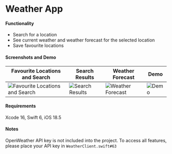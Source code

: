 # Weather App

#### Functionality 
- Search for a location
- See current weather and weather forecast for the selected location
- Save favourite locations

#### Screenshots and Demo
[screenshot1]: https://github.com/user-attachments/assets/98b5b3bf-ed2e-4205-a820-b9611ce402ae
[screenshot2]: https://github.com/user-attachments/assets/b9c6a91e-0b66-489b-a058-b5801b06aec3
[screenshot3]: https://github.com/user-attachments/assets/8359d210-9fda-4a21-b621-4099d340e495
[demo]: https://github.com/user-attachments/assets/02db2693-cf5d-4d8a-8f0a-e67951f36484

| Favourite Locations and Search | Search Results | Weather Forecast | Demo |
| ------------- | ------------- | ------------- | ------------- |
| ![Favourite Locations and Search][screenshot1] | ![Search Results][screenshot2] | ![Weather Forecast][screenshot3] | ![Demo][demo] |

#### Requirements
Xcode 16, Swift 6, iOS 18.5

#### Notes
OpenWeather API key is not included into the project. To access all features, please place your API key in `WeatherClient.swift#63`
